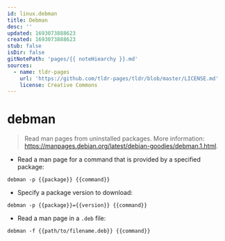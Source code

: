```yaml
---
id: linux.debman
title: Debman
desc: ''
updated: 1693073888623
created: 1693073888623
stub: false
isDir: false
gitNotePath: 'pages/{{ noteHiearchy }}.md'
sources:
  - name: tldr-pages
    url: 'https://github.com/tldr-pages/tldr/blob/master/LICENSE.md'
    license: Creative Commons
---
```

# debman

> Read man pages from uninstalled packages.
> More information: <https://manpages.debian.org/latest/debian-goodies/debman.1.html>.

- Read a man page for a command that is provided by a specified package:

`debman -p {{package}} {{command}}`

- Specify a package version to download:

`debman -p {{package}}={{version}} {{command}}`

- Read a man page in a `.deb` file:

`debman -f {{path/to/filename.deb}} {{command}}`

